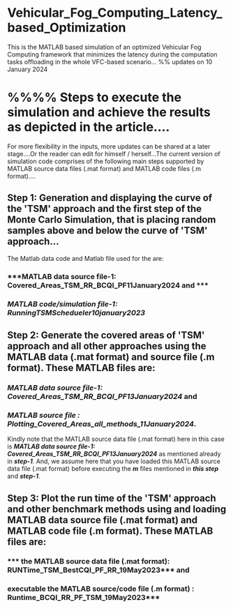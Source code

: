 # Vehicular_Fog_Computing_Latency_based_Optimization
This is the MATLAB based simulation of an optimized Vehicular Fog Computing framework that minimizes the latency during the computation tasks offloading in the whole VFC-based scenario...
%% updates on 10 January 2024  
# %%%% Steps to execute the simulation and achieve the results as depicted in the article.... 
For more flexibility in the inputs, more updates can be shared at a later stage....Or the reader can edit for himself / herself...The current version of simulation code comprises of the following main steps supported by MATLAB source data files (.mat format) and MATLAB code files (.m format)....
## Step 1: Generation and displaying the curve of the 'TSM' approach and the first step of the Monte Carlo Simulation, that is placing random samples above and below the curve of 'TSM' approach...
The Matlab data code and Matlab file used for the are: 
### ***MATLAB data source file-1: Covered_Areas_TSM_RR_BCQI_PF11January2024 and *** 
### ***MATLAB code/simulation file-1: RunningTSMSchedueler10january2023*** 

## Step 2: Generate the covered areas of 'TSM' approach and all other approaches using the MATLAB data (.mat format) and source file (.m format). These MATLAB files are:
### ***MATLAB data source file-1: Covered_Areas_TSM_RR_BCQI_PF13January2024*** and
### ***MATLAB source file : Plotting_Covered_Areas_all_methods_11January2024***. 
Kindly note that the MATLAB source data file (.mat format) here in this case is ***MATLAB data source file-1: Covered_Areas_TSM_RR_BCQI_PF13January2024*** as mentioned already in ***step-1***. And, we assume here that you have loaded this MATLAB source data file (.mat format) before executing the ***m*** files mentioned in ***this step*** and ***step-1***.

## Step 3: Plot the run time of the 'TSM' approach and other benchmark methods using and loading MATLAB data source file (.mat format) and MATLAB code file (.m format). These MATLAB files are:
### *** the MATLAB source data file (.mat format): RUNTime_TSM_BestCQI_PF_RR_19May2023***  and 
### executable the MATLAB source/code file (.m format) : Runtime_BCQI_RR_PF_TSM_19May2023***

